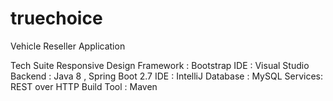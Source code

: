 # truechoice
Vehicle Reseller Application

Tech Suite
  Responsive Design Framework : Bootstrap
  IDE : Visual Studio
  Backend : Java 8 , Spring Boot 2.7
  IDE : IntelliJ
  Database : MySQL 
  Services: REST over HTTP
  Build Tool : Maven

